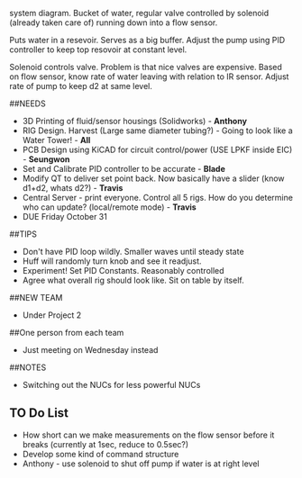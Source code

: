 system diagram. Bucket of water, regular valve controlled by solenoid (already taken care of) running down into a flow sensor.

Puts water in a resevoir. Serves as a big buffer. Adjust the pump using PID controller to keep top resovoir at constant level.

Solenoid controls valve.  Problem is that nice valves are expensive. Based on flow sensor, know rate of water leaving with
relation to IR sensor. Adjust rate of pump to keep d2 at same level.

##NEEDS
* 3D Printing of fluid/sensor housings (Solidworks) - **Anthony**
* RIG Design. Harvest (Large same diameter tubing?) - Going to look like a Water Tower! - **All**
* PCB Design using KiCAD for circuit control/power (USE LPKF inside EIC) - **Seungwon**
* Set and Calibrate PID controller to be accurate - **Blade**
* Modify QT to deliver set point back. Now basically have a slider (know d1+d2, whats d2?) - **Travis**
* Central Server - print everyone. Control all 5 rigs. How do you determine who can update? (local/remote mode) - **Travis**
* DUE Friday October 31


##TIPS
* Don't have PID loop wildly. Smaller waves until steady state
* Huff will randomly turn knob and see it readjust.
* Experiment! Set PID Constants. Reasonably controlled
* Agree what overall rig should look like. Sit on table by itself.

##NEW TEAM
* Under Project 2

##One person from each team
* Just meeting on Wednesday instead

##NOTES
* Switching out the NUCs for less powerful NUCs

## TO Do List
* How short can we make measurements on the flow sensor before it breaks (currently at 1sec, reduce to 0.5sec?)
* Develop some kind of command structure 
* Anthony - use solenoid to shut off pump if water is at right level
